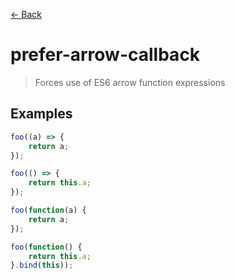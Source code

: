 [&#x2190; Back](./)
# prefer-arrow-callback

> Forces use of ES6 arrow function expressions

 

## Examples

<code-highlight>
 
<div slot="correct">

```js
foo((a) => {
    return a;
});

foo(() => {
    return this.a;
});

```

</div>

 
<div slot="incorrect">

```js
foo(function(a) {
    return a;
});

foo(function() {
    return this.a;
}.bind(this));

```

</div>

 
</code-highlight>

